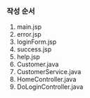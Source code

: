 
### 작성 순서
1. main.jsp
2. error.jsp
3. loginForm.jsp
4. success.jsp
5. help.jsp
6. Customer.java
7. CustomerService.java
8. HomeController.java
9. DoLoginController.java
